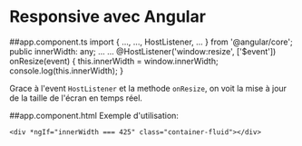 # Responsive avec Angular

##app.component.ts
import { ..., ..., HostListener, ... } from '@angular/core';
public innerWidth: any;
...
...
@HostListener('window:resize', ['$event'])
onResize(event) {
this.innerWidth = window.innerWidth;
console.log(this.innerWidth);
}

Grace à l'event `HostListener` et la methode `onResize`, on voit la mise à jour de la taille de l'écran en temps réel.

##app.component.html
Exemple d'utilisation:

    <div *ngIf="innerWidth === 425" class="container-fluid"></div>

